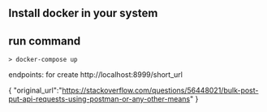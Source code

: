 ## Install docker in your system

## run command 
    > docker-compose up


endpoints: 
    for create 
        http://localhost:8999/short_url
        
{
    "original_url":"https://stackoverflow.com/questions/56448021/bulk-post-put-api-requests-using-postman-or-any-other-means"
}
